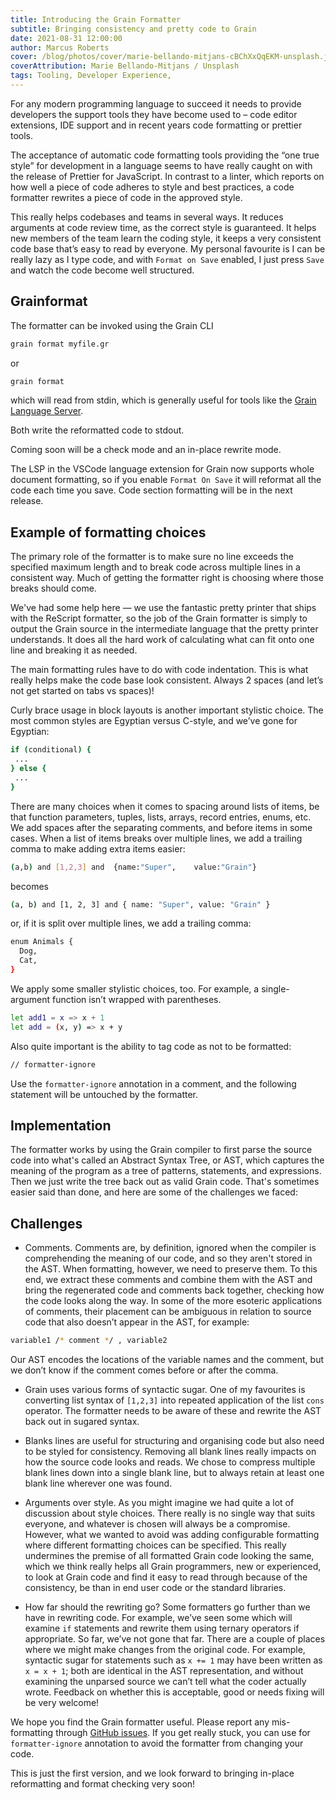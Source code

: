 ```yaml
---
title: Introducing the Grain Formatter
subtitle: Bringing consistency and pretty code to Grain
date: 2021-08-31 12:00:00
author: Marcus Roberts
cover: /blog/photos/cover/marie-bellando-mitjans-cBChXxQqEKM-unsplash.jpg
coverAttribution: Marie Bellando-Mitjans / Unsplash
tags: Tooling, Developer Experience, 
---
```


For any modern programming language to succeed it needs to provide developers the support tools they have become used to – code editor extensions, IDE support and in recent years code formatting or prettier tools.

The acceptance of automatic code formatting tools providing the “one true style” for development in a language seems to have really caught on with the release of Prettier for JavaScript. In contrast to a linter, which reports on how well a piece of code adheres to style and best practices, a code formatter rewrites a piece of code in the approved style.

This really helps codebases and teams in several ways. It reduces arguments at code review time, as the correct style is guaranteed. It helps new members of the team learn the coding style, it keeps a very consistent code base that’s easy to read by everyone. My personal favourite is I can be really lazy as I type code, and with `Format on Save` enabled, I just press `Save` and watch the code become well structured.


## Grainformat

The formatter can be invoked using the Grain CLI

```sh
grain format myfile.gr
```

or 

```sh
grain format  
``` 

which will read from stdin, which is generally useful for tools like the [Grain Language Server](https://github.com/grain-lang/grain-language-server).

Both write the reformatted code to stdout.

Coming soon will be a check mode and an in-place rewrite mode.

The LSP in the VSCode language extension for Grain now supports whole document formatting, so if you enable `Format On Save` it will reformat all the code each time you save. Code section formatting will be in the next release.


## Example of formatting choices

The primary role of the formatter is to make sure no line exceeds the specified maximum length and to break code across multiple lines in a consistent way. Much of getting the formatter right is choosing where those breaks should come.

We've had some help here — we use the fantastic pretty printer that ships with the ReScript formatter, so the job of the Grain formatter is simply to output the Grain source in the intermediate language that the pretty printer understands.  It does all the hard work of calculating what can fit onto one line and breaking it as needed.

The main formatting rules have to do with code indentation. This is what really helps make the code base look consistent. Always 2 spaces (and let’s not get started on tabs vs spaces)!

Curly brace usage in block layouts is another important stylistic choice. The most common styles are Egyptian versus C-style, and we’ve gone for Egyptian:

```sh
if (conditional) {
 ...
} else {
 ...
}
```

There are many choices when it comes to spacing around lists of items, be that function parameters, tuples, lists, arrays, record entries, enums, etc. We add spaces after the separating comments, and before items in some cases. When a list of items breaks over multiple lines, we add a trailing comma to make adding extra items easier:

```sh
(a,b) and [1,2,3] and  {name:"Super",    value:"Grain"}
```

becomes
```sh
(a, b) and [1, 2, 3] and { name: "Super", value: "Grain" } 
```

or, if it is split over multiple lines, we add a trailing comma:

```sh
enum Animals { 
  Dog, 
  Cat,
}
```


We apply some smaller stylistic choices, too. For example, a single-argument function isn’t wrapped with parentheses. 

```sh
let add1 = x => x + 1
let add = (x, y) => x + y
```

Also quite important is the ability to tag code as not to be formatted:

```sh
// formatter-ignore
```

Use the `formatter-ignore` annotation in a comment, and the following statement will be untouched by the formatter.

## Implementation

The formatter works by using the Grain compiler to first parse the source code into what's called an Abstract Syntax Tree, or AST, which captures the meaning of the program as a tree of patterns, statements, and expressions. Then we just write the tree back out as valid Grain code. That's sometimes easier said than done, and here are some of the challenges we faced:


## Challenges

-	Comments.   Comments are, by definition, ignored when the compiler is comprehending the meaning of our code, and so they aren't stored in the AST. When formatting, however, we need to preserve them. To this end, we extract these comments and combine them with the AST and bring the regenerated code and comments back together, checking how the code looks along the way. In some of the more esoteric applications of comments, their placement can be ambiguous in relation to source code that also doesn’t appear in the AST, for example:

```sh
variable1 /* comment */ , variable2
```

Our AST encodes the locations of the variable names and the comment, but we don’t know if the comment comes before or after the comma.

-	Grain uses various forms of syntactic sugar.  One of my favourites is converting list syntax of `[1,2,3]` into repeated application of the list `cons` operator. The formatter needs to be aware of these and rewrite the AST back out in sugared syntax.

- Blanks lines are useful for structuring and organising code but also need to be styled for consistency.  Removing all blank lines really impacts on how the source code looks and reads. We chose to compress multiple blank lines down into a single blank line, but to always retain at least one blank line wherever one was found.

-	Arguments over style. As you might imagine we had quite a lot of discussion about style choices. There really is no single way that suits everyone, and whatever is chosen will always be a compromise. However, what we wanted to avoid was adding configurable formatting where different formatting choices can be specified.  This really undermines the premise of all formatted Grain code looking the same, which we think really helps all Grain programmers, new or experienced, to look at Grain code and find it easy to read through because of the consistency, be than in end user code or the standard libraries.
-	How far should the rewriting go? Some formatters go further than we have in rewriting code. For example, we’ve seen some which will examine `if` statements and rewrite them using ternary operators if appropriate. So far, we’ve not gone that far. There are a couple of places where we might make changes from the original code. For example, syntactic sugar for statements such as `x += 1` may have been written as `x = x + 1`; both are identical in the AST representation, and without examining the unparsed source we can’t tell what the coder actually wrote. Feedback on whether this is acceptable, good or needs fixing will be very welcome!

We hope you find the Grain formatter useful. Please report any mis-formatting through [GitHub issues](https://github.com/grain-lang/grain/issues). If you get really stuck, you can use for `formatter-ignore` annotation to avoid the formatter from changing your code.

This is just the first version, and we look forward to bringing in-place reformatting and format checking very soon!

